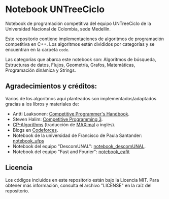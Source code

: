 # Notebook UNTreeCiclo

Notebook de programación competitiva del equipo UNTreeCiclo de la Universidad Nacional de Colombia, sede Medellín.

Este repositorio contiene implementaciones de algoritmos de programación competitiva en C++. Los algoritmos están divididos por categorías y se encuentran en la carpeta `code`.

Las categorías que abarca este notebook son: Algoritmos de búsqueda, Estructuras de datos, Flujos, Geometría, Grafos, Matemáticas, Programación dinámica y Strings.

## Agradecimientos y créditos:

Varios de los algoritmos aquí planteados son implementados/adaptados gracias a los libros y materiales de:

* Antti Laaksonen: [Competitive Programmer's Handbook](https://cses.fi/book/).
* Steven Halim: [Competitive Programming 3](http://cpbook.net/).
* [CP-Algorithms](https://cp-algorithms.com/) (traducción de [MAXimal](http://e-maxx.ru/algo/) a inglés).
* Blogs en [Codeforces](http://codeforces.com/).
* Notebook de la universidad de Francisco de Paula Santander: [notebook_ufps](https://github.com/ProgramacionCompetitivaUFPS/notebook)
* Notebook del equipo "DescomUNAL": [notebook_descomUNAL](https://github.com/ahoraSoyPeor/notebook_descomUNAL).
* Notebook del equipo "Fast and Fourier": [notebook_eafit](https://github.com/scanof/Competitive-Programming-Notebook)

## Licencia

Los códigos incluidos en este repositorio están bajo la Licencia MIT. Para obtener más información, consulta el archivo "LICENSE" en la raíz del repositorio.
